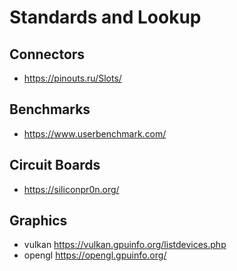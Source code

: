 # Standards and Lookup

## Connectors

- <https://pinouts.ru/Slots/>

## Benchmarks

- <https://www.userbenchmark.com/>

## Circuit Boards

- <https://siliconpr0n.org/>

## Graphics

- vulkan <https://vulkan.gpuinfo.org/listdevices.php>
- opengl <https://opengl.gpuinfo.org/>
